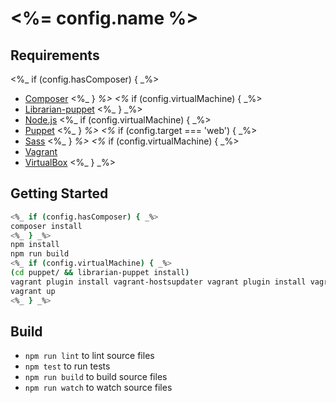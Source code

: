 # <%= config.name %>

## Requirements
<%_ if (config.hasComposer) { _%>
- [Composer](https://getcomposer.org/)
<%_ } _%>
<%_ if (config.virtualMachine) { _%>
- [Librarian-puppet](https://github.com/voxpupuli/librarian-puppet)
<%_ } _%>
- [Node.js](https://nodejs.org/en/)
<%_ if (config.virtualMachine) { _%>
- [Puppet](https://puppet.com/)
<%_ } _%>
<%_ if (config.target === 'web') { _%>
- [Sass](http://sass-lang.com/)
<%_ } _%>
<%_ if (config.virtualMachine) { _%>
- [Vagrant](https://www.vagrantup.com/)
- [VirtualBox](https://www.virtualbox.org/)
<%_ } _%>

## Getting Started
```sh
<%_ if (config.hasComposer) { _%>
composer install
<%_ } _%>
npm install
npm run build
<%_ if (config.virtualMachine) { _%>
(cd puppet/ && librarian-puppet install)
vagrant plugin install vagrant-hostsupdater vagrant plugin install vagrant-vbguest
vagrant up
<%_ } _%>
```

## Build
- `npm run lint` to lint source files
- `npm test` to run tests
- `npm run build` to build source files
- `npm run watch` to watch source files

